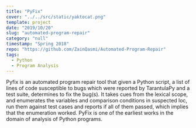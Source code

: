 ```yaml
---
title: "PyFix"
cover: "../../src/static/yaktocat.png"
template: project
date: "2019/10/20"
slug: "automated-program-repair"
category: "null"
timestamp: "Spring 2018"
repo: "https://github.com/ZainQasmi/Automated-Program-Repair"
tags:
  - Python
  - Program Analysis
---
```


Pyfix is an automated program repair tool that given a Python script, a list of lines of code susceptible to bugs which were reported by TarantulaPy and a test suite, determines to fix the bug(s). It takes cues from the lexical scope, and enumerates the variables and comparison conditions in suspected loc, run them against test cases and reports if all of them passed, which implies that the enumeration worked. PyFix is one of the earliest works in the domain of analysis of Python programs.
